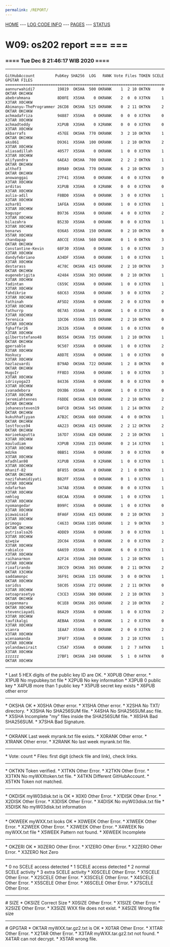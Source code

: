 ```yaml
---
permalink: /REPORT/
---
```

[HOME](../) ---
[LOG CODE INFO](https://osp4diss.vlsm.org/ETC/logCodes.txt) ---
[PAGES](../GitHubPages/) ---
[STATUS](../STATUS/)

# W09: os202 report === ===
### ==== Tue Dec  8 21:46:17 WIB 2020 ====
<hr>

```
GitHubAccount         PubKey SHA256  LOG   RANK Vote Files TOKEN SCELE GPGTAR FILES 
====================================================================================
aannurwahidi7          19819  OKSHA  500 OKRANK    1  2 10 OKTKN     0  OKTAR OKCHKW
abebrahmana            8D0FE  X5SHA    0 OKRANK    2  0  0 X3TKN     1  X3TAR X0CHKW
Abimanyu-TheProgrammer 26CD8  OKSHA  525 OKRANK    0  2 11 OKTKN     2  OKTAR OKCHKW
achmadafriza           94887  X5SHA    0 OKRANK    0  0  0 X3TKN     0  X3TAR X0CHKW
achmadteddy            X1PUB  X3SHA    0 X2RANK    0  0  0 X3TKN     0  X3TAR X0CHKW
akbarrafs              457EE  OKSHA  770 OKRANK    3  2 10 OKTKN     1  OKTAR OKCHKW
aks861                 D9361  X5SHA  100 OKRANK    1  2 10 OKTKN     2  X3TAR X0CHKW
aliasadillah           40577  X5SHA    0 OKRANK    1  0  0 X3TKN     1  X3TAR X0CHKW
alifyandra             6AEA3  OKSHA  700 OKRANK    2  2  2 OKTKN     1  OKTAR OKCHKW
althof3                899A9  OKSHA  770 OKRANK    6  2 10 OKTKN     3  OKTAR OKCHKW
anowanggai             27F41  X5SHA    0 OKRANK    4  0  0 X3TKN     0  X3TAR X0CHKW
arditas                X1PUB  X3SHA    0 X2RANK    0  0  0 X3TKN     0  X3TAR X0CHKW
aulia-adil             F8BD0  X5SHA    0 OKRANK    3  0  0 X3TKN     1  X3TAR X0CHKW
azhar81                1AFEA  X5SHA    0 OKRANK    1  0  0 X3TKN     1  X3TAR X0CHKW
baguspr                B9736  X5SHA    0 OKRANK    4  0  0 X3TKN     2  X3TAR X0CHKW
bilazahra              B523D  X5SHA    0 OKRANK    0  0  0 X3TKN     1  X3TAR X0CHKW
bonarws                036A5  X5SHA  150 OKRANK    0  2 10 OKTKN     0  X5TAR X0CHKW
chandapap              A0CCE  X5SHA  560 OKRANK    0  1  0 OKTKN     3  OKTAR OKCHKW
Constantine-Kevin      68F30  X5SHA    0 OKRANK    1  0  0 X3TKN     3  X3TAR X0CHKW
dandyfebriano          A34DF  X5SHA    0 OKRANK    1  0  0 X3TKN     1  X3TAR X0CHKW
destarass              4C78C  OKSHA  415 OKRANK    2  2 10 OKTKN     3  OKTAR OKCHKW
eugenebrigita          42484  X5SHA  303 OKRANK    0  2 10 OKTKN     1  X3TAR X0CHKW
fadintan               C659C  X5SHA    0 OKRANK    1  0  0 X3TKN     1  X3TAR X0CHKW
fahdikrie              68C63  X5SHA    0 OKRANK    3  0  0 X3TKN     2  X3TAR X0CHKW
fathinah               AF5D2  X5SHA    0 OKRANK    2  0  0 X3TKN     0  X3TAR X0CHKW
fathurrp               0E7A5  X5SHA    0 OKRANK    1  0  0 X3TKN     0  X3TAR X0CHKW
ferenica               1DCD6  X5SHA  335 OKRANK    2  2 10 OKTKN     0  X3TAR X0CHKW
fghaffar26             26326  X5SHA    0 OKRANK    1  0  0 X3TKN     0  X3TAR X0CHKW
gilbertstefano48       B6554  OKSHA  735 OKRANK    1  2 10 OKTKN     1  OKTAR OKCHKW
gpersable              9C507  X5SHA    0 OKRANK    1  0  0 X3TKN     2  X3TAR X0CHKW
Haskucy                A8D7E  X5SHA    0 OKRANK    1  0  0 X3TKN     0  X3TAR X0CHKW
hazlazuardi            B79AD  OKSHA  722 OKRANK    1  2  8 OKTKN     0  OKTAR OKCHKW
HugoIr                 FF8D3  X5SHA    0 OKRANK    1  0  0 X3TKN     3  X3TAR X0CHKW
idrisyoga23            84336  X5SHA    0 OKRANK    0  0  0 X3TKN     0  X3TAR X0CHKW
ivanadebora            D93B6  X5SHA    0 OKRANK    1  0  0 X3TKN     0  X3TAR X0CHKW
jeremiahtennes         F6DDE  OKSHA  630 OKRANK    2  2 10 OKTKN     2  OKTAR OKCHKW
johanessteven19        D4FC8  OKSHA  545 OKRANK    1  2 14 OKTKN     2  OKTAR OKCHKW
kukuhhafiyyan          A7B2C  OKSHA  660 OKRANK    4  0  0 OKTKN     1  OKTAR OKCHKW
lostfocus94            4A223  OKSHA  415 OKRANK    2  2 12 OKTKN     2  OKTAR OKCHKW
marioekaputta          167D7  X5SHA  420 OKRANK    2  2 10 OKTKN     1  X3TAR X0CHKW
mauludiam              X3PUB  X3SHA  215 OKRANK    0  2 14 X3TKN     1  X3TAR X0CHKW
mdzkm                  0BB51  X5SHA    0 OKRANK    3  0  0 X3TKN     0  X3TAR X0CHKW
mfadhlan98             X1PUB  X3SHA    0 X2RANK    1  0  0 X3TKN     1  X3TAR X0CHKW
mhanif-82              BF855  OKSHA    0 OKRANK    2  1  0 OKTKN     1  OKTAR OKCHKW
nazifahamidiyati       B82FF  X5SHA    0 OKRANK    0  1  0 X3TKN     1  X3TAR X0CHKW
ndafarhan              347A8  X5SHA    0 OKRANK    0  0  0 X3TKN     1  X3TAR X0CHKW
nmhlog                 68CAA  X5SHA    0 OKRANK    1  0  0 X3TKN     1  X3TAR X0CHKW
nyomangedar            B99FC  X5SHA    0 OKRANK    1  0  0 X3TKN     0  X3TAR X0CHKW
piawaisaid             8FA6F  X5SHA  415 OKRANK    0  2 10 OKTKN     3  X3TAR X0CHKW
primogu                C4633  OKSHA 1105 OKRANK    1  2  9 OKTKN     3  OKTAR OKCHKW
putrisalsa26           4DDE9  X5SHA    0 OKRANK    3  0  0 X3TKN     1  X3TAR X0CHKW
qiwqiw                 2DC04  X5SHA    0 OKRANK    2  0  0 X3TKN     2  X3TAR X0CHKW
rabialco               6A659  X5SHA    0 OKRANK    6  0  0 X3TKN     1  X3TAR X0CHKW
raihanarmon            A2F24  X5SHA  260 OKRANK    1  2 10 OKTKN     1  X3TAR X0CHKW
rioafirando            38CC9  OKSHA  365 OKRANK    0  2 11 OKTKN     2  OKTAR X3CHKW
saddamonpc             36F91  OKSHA  135 OKRANK    3  0  0 OKTKN     1  OKTAR X0CHKW
saridss                58C05  X5SHA  272 OKRANK    2  2 11 OKTKN     0  X3TAR X0CHKW
setoaprasetyo          C3CE3  X5SHA  300 OKRANK    2  2 10 OKTKN     3  OKTAR OKCHKW
siepenmaru             0C1E8  OKSHA  265 OKRANK    2  2 10 OKTKN     2  OKTAR X0CHKW
stevenciayadi          86A29  X5SHA    0 OKRANK    1  0  0 X3TKN     2  X3TAR X0CHKW
taufikalgi             AEBAA  X5SHA    0 OKRANK    1  2  0 X3TKN     0  X3TAR X0CHKW
vianra                 1EAA7  X5SHA    0 OKRANK    2  0  0 X3TKN     2  X3TAR X0CHKW
wienaamanda            3F6F7  X5SHA    0 OKRANK    3  2 10 X3TKN     1  X3TAR X0CHKW
yolandawsirait         C35A7  X5SHA    0 OKRANK    1  2  7 X4TKN     1  X3TAR X0CHKW
zzzzzz                 27BF1  OKSHA  240 OKRANK    5  1  0 X4TKN     0  OKTAR X0CHKW
```

<hr>
* Last 5 HEX digits of the public key ID are OK.
* X0PUB Other error.
* X1PUB No mypubkey.txt file
* X2PUB No key information
* X3PUB 0 public key
* X4PUB more than 1 public key
* X5PUB secret key exists
* X6PUB other error
<hr>
* OKSHA OK
* X0SHA Other error.
* X1SHA Other error.
* X2SHA No TXT/ directory.
* X3SHA No SHA256SUM file.
* X4SHA No SHA256SUM.asc file.
* X5SHA Incomplete "my" files inside the SHA256SUM file.
* X6SHA Bad SHA256SUM.
* X7SHA Bad Signature.
<hr>
* OKRANK Last week myrank.txt file exists.
* X0RANK Other error.
* X1RANK Other error.
* X2RANK No last week myrank.txt file.
<hr>
* Vote: count
* Files: first digit (check file and link), check links.
<hr>
* OKTKN Token verified.
* X1TKN Other Error.
* X2TKN Other Error.
* X3TKN No myWXXtoken.txt file.
* X4TKN Different GitHubAccount.
* X5TKN Token not matched.
<hr>
* OKDISK myW03disk.txt is OK
* X0X0   Other Error.
* X1DISK Other Error.
* X2DISK Other Error.
* X3DISK Other Error.
* X4DISK No myW03disk.txt file
* X5DISK No myW03disk.txt information
<hr>
* OKWEEK myWXX.txt looks OK
* X0WEEK Other Error.
* X1WEEK Other Error.
* X2WEEK Other Error.
* X3WEEK Other Error.
* X4WEEK No myWXX.txt file
* X5WEEK Pattern not found.
* X6WEEK Incomplete
<hr>
* OKZERI OK
* X0ZERO Other Error.
* X1ZERO Other Error.
* X2ZERO Other Error.
* X3ZERO Not Zero
<hr>
* 0 no SCELE access detected
* 1 SCELE access detected
* 2 normal SCELE activity
* 3 extra  SCELE activity
* X0SCELE Other Error.
* X1SCELE Other Error.
* X2SCELE Other Error.
* X3SCELE Other Error.
* X4SCELE Other Error.
* X5SCELE Other Error.
* X6SCELE Other Error.
* X7SCELE Other Error.
<hr>
# SIZE
* OKSIZE Correct Size
* X0SIZE Other Error.
* X1SIZE Other Error.
* X2SIZE Other Error.
* X3SIZE WXX file does not exist.
* X4SIZE Wrong file size
<hr>
# GPGTAR
* OKTAR  myWXX.tar.gz2.txt is OK
* X0TAR  Other Error.
* X1TAR  Other Error.
* X2TAR  Other Error.
* X3TAR  myWXX.tar.gz2.txt not found.
* X4TAR  can not decrypt.
* X5TAR  wrong file.


